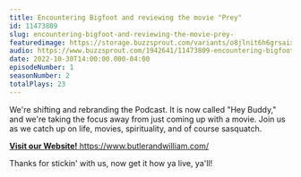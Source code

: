 ```yaml
---
title: Encountering Bigfoot and reviewing the movie "Prey"
id: 11473809
slug: encountering-bigfoot-and-reviewing-the-movie-prey-
featuredimage: https://storage.buzzsprout.com/variants/o8jlnit6h6grsaix3s6v6cr4dlbq/60854458c4d1acdf4e1c2f79c4137142d85d78e379bdafbd69bd34c85f5819ad.jpg
audio: https://www.buzzsprout.com/1942641/11473809-encountering-bigfoot-and-reviewing-the-movie-prey.mp3
date: 2022-10-30T14:00:00.000-04:00
episodeNumber: 1
seasonNumber: 2
totalPlays: 23
---
```

We're shifting and rebranding the Podcast. It is now called "Hey Buddy," and we're taking the focus away from just coming up with a movie. Join us as we catch up on life, movies, spirituality, and of course sasquatch.  
  
[**Visit our Website!** ](https://www.butlerandwilliam.com/)https://www.butlerandwilliam.com/

Thanks for stickin' with us, now get it how ya live, ya'll!  
  
  
